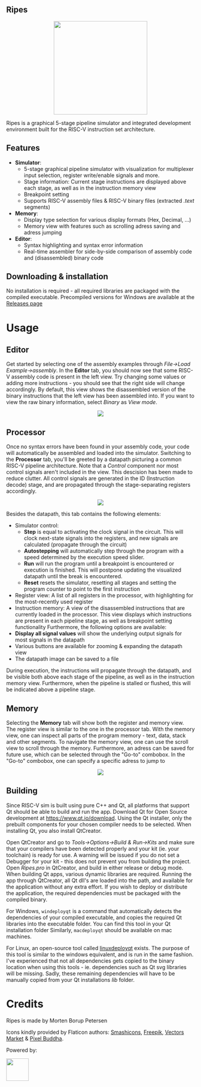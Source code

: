 ## Ripes
<p align="center">
<a href="https://github.com/mortbopet/Ripes/">
    <img src="https://github.com/mortbopet/Ripes/blob/master/resources/logo.png?raw=true" width="250" height="250" />
</a>
</p>
Ripes is a graphical 5-stage pipeline simulator and integrated development environment built for the RISC-V instruction set architecture. 

## Features
* **Simulator**:
  * 5-stage graphical pipeline simulator with visualization for multiplexer input selection, register write/enable signals and more.
  * Stage information: Current stage instructions are displayed above each stage, as well as in the instruction memory view
  * Breakpoint setting
  * Supports RISC-V assembly files & RISC-V binary files (extracted *.text* segments)
* **Memory**:
  * Display type selection for various display formats (Hex, Decimal, ...)
  * Memory view with features such as scrolling adress saving and adress jumping
* **Editor**:
  * Syntax highlighting and syntax error information
  * Real-time assembler for side-by-side comparison of assembly code and (disassembled) binary code

## Downloading & installation
No installation is required - all required libraries are packaged with the compiled executable.
Precompiled versions for Windows are available at the [Releases page](https://github.com/mortbopet/Ripes/releases)

# Usage
## Editor
Get started by selecting one of the assembly examples through *File->Load Example->assembly*. In the **Editor** tab, you should now see that some RISC-V assembly code is present in the left view.
Try changing some values or adding more instructions - you should see that the right side will change accordingly. By default, this view shows the disassembled version of the binary instructions that the left view has been assembled into.
If you want to view the raw binary information, select *Binary* as *View mode*.

<p align="center">
    <img src="https://github.com/mortbopet/Ripes/blob/master/resources/asmeditorpng.png?raw=true"/>
</p>

## Processor
Once no syntax errors have been found in your assembly code, your code will automatically be assembled and loaded into the simulator.
Switching to the **Processor** tab, you'll be greeted by a datapath picturing a common RISC-V pipeline architecture. Note that a *Control* component nor most control signals aren't included in the view. This descision has been made to reduce clutter. All control signals are generated in the ID (Instruction decode) stage, and are propagated through the stage-separating registers accordingly.

<p align="center">
    <img src="https://github.com/mortbopet/Ripes/blob/master/resources/processortab.png?raw=true"/>
</p>

Besides the datapath, this tab contains the following elements:
* Simulator control:
    * **Step** is equal to activating the clock signal in the circuit. This will clock next-state signals into the registers, and new signals are calculated (propagate through the circuit)
    * **Autostepping** will automatically step through the program with a speed determined by the execution speed slider. 
    * **Run** will run the program until a breakpoint is encountered or execution is finished. This will postpone updating the visualized datapath until the break is encountered.
    * **Reset** resets the simulator, resetting all stages and setting the program counter to point to the first instruction
* Register view: A list of all registers in the processor, with highlighting for the most-recently used register
* Instruction memory: A view of the disassembled instructions that are currently loaded in the processor. This view displays which instructions are present in each pipeline stage, as well as breakpoint setting functionality
Furthermore, the following options are available:
* **Display all signal values** will show the underlying output signals for most signals in the datapath
* Various buttons are available for zooming & expanding the datapath view
* The datapath image can be saved to a file

During execution, the instructions will propagate through the datapath, and be visible both above each stage of the pipeline, as well as in the instruction memory view. Furthermore, when the pipeline is stalled or flushed, this will be indicated above a pipeline stage.
## Memory
Selecting the **Memory** tab will show both the register and memory view. The register view is similar to the one in the processor tab.
With the memory view, one can inspect all parts of the program memory - text, data, stack and other segments.
To navigate the memory view, one can use the scroll view to scroll through the memory. Furthermore, an adress can be saved for future use, which can be selected through the "Go-to" combobox. In the "Go-to" combobox, one can specify a specific adress to jump to

<p align="center">
    <img src="https://github.com/mortbopet/Ripes/blob/master/resources/memorytab.png?raw=true"/>
</p>

## Building
Since RISC-V sim is built using pure C++ and Qt, all platforms that support Qt should be able to build and run the app.
Download Qt for Open Source development at https://www.qt.io/download.
Using the Qt installer, only the prebuilt components for your chosen compiler needs to be selected. When installing Qt, you also install QtCreator. 

Open QtCreator and go to *Tools->Options->Build & Run->Kits* and make sure that your compilers have been detected properly and your kit (ie. your toolchain) is ready for use. A warning will be issued if you do not set a Debugger for your kit - this does not prevent you from building the project. 
Open *Ripes.pro* in QtCreator, and build in either release or debug mode.
When building Qt apps, various dynamic libraries are required. Running the app through QtCreator, all Qt dll's are loaded into the path, and available for the application without any extra effort. If you wish to deploy or distribute the application, the required dependencies must be packaged with the compiled binary.

For Windows, `windeployqt` is a command that automatically detects the dependencies of your compiled executable, and copies the required Qt libraries into the executable folder. You can find this tool in your Qt installation folder
Similarly, `macdeployqt` should be available on mac machines.

For Linux, an open-source tool called [linuxdeployqt](https://github.com/probonopd/linuxdeployqt) exists. The purpose of this tool is similar to the windows equivalent, and is run in the same fashion. I've experienced that not all dependencies gets copied to the binary location when using this tools - ie. dependencies such as Qt svg libraries will be missing. Sadly, these remaining dependencies will have to be manually copied from your Qt installations *lib* folder.

# Credits
Ripes is made by Morten Borup Petersen

Icons kindly provided by Flaticon authors: [Smashicons](https://www.flaticon.com/authors/smashicons), [Freepik](https://www.flaticon.com/authors/freepik), [Vectors Market](https://www.flaticon.com/authors/vectors-market) & [Pixel Buddha](https://www.flaticon.com/authors/pixel-buddha).

Powered by:

<a href="https://www.qt.io/">
    <img src="https://github.com/mortbopet/Ripes/blob/master/resources/QtIcon.png" width="60" height="60" />
</a>
